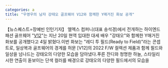 ```yaml
---
categories: a
title: "우영우의 남자 강태오 골프웨어 V12와 함께한 Y매거진 화보 공개"
---
```

【뉴스퀘스트=장예빈 인턴기자】 엘엑스 컴퍼니(대표 송석경)에서 전개하는 하이엔드 패션 골프웨어 "[V12](브이트웰브)"는 지난 20일 현역 입대한 대세 배우 "강태오"와 함께한 Y매거진 화보를 공개했다고 4일 밝혔다.이번 화보는 "레디 투 필드(Ready to Field)"라는 콘셉트로, 일상복과 골프웨어의 경계를 허문 [V12]의 2022 F/W 컬렉션 제품과 함께 필드와 일상을 넘나드는 강태오의 다양한 모습을 담아냈다.푸른 잔디와 청명한 하늘, 스타일리시한 연출이 돋보이는 단색 컬러를 배경으로 강태오의 다양한 필드에서의 모습을